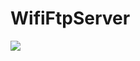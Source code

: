 # WifiFtpServer

<img src="https://github.com/zh18022986/ZHPieChart/blob/master/ZHPieChart.gif?raw=true"/>
